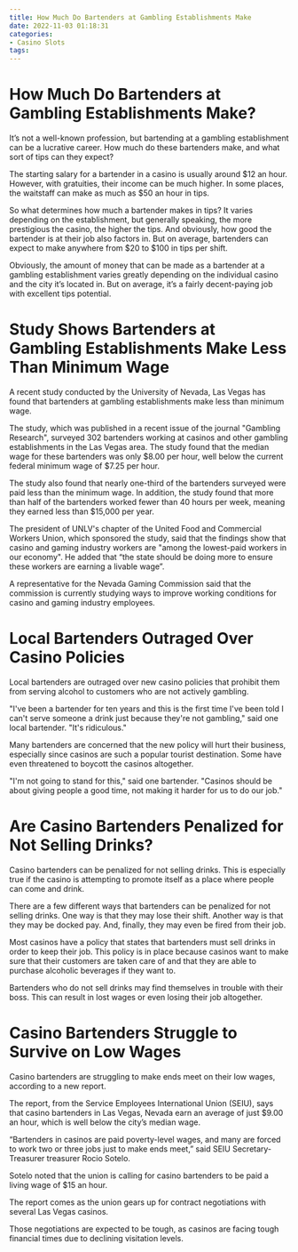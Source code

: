 ```yaml
---
title: How Much Do Bartenders at Gambling Establishments Make 
date: 2022-11-03 01:18:31
categories:
- Casino Slots
tags:
---
```



#  How Much Do Bartenders at Gambling Establishments Make? 

It’s not a well-known profession, but bartending at a gambling establishment can be a lucrative career. How much do these bartenders make, and what sort of tips can they expect?

The starting salary for a bartender in a casino is usually around $12 an hour. However, with gratuities, their income can be much higher. In some places, the waitstaff can make as much as $50 an hour in tips. 

So what determines how much a bartender makes in tips? It varies depending on the establishment, but generally speaking, the more prestigious the casino, the higher the tips. And obviously, how good the bartender is at their job also factors in. But on average, bartenders can expect to make anywhere from $20 to $100 in tips per shift. 

Obviously, the amount of money that can be made as a bartender at a gambling establishment varies greatly depending on the individual casino and the city it’s located in. But on average, it’s a fairly decent-paying job with excellent tips potential.

#  Study Shows Bartenders at Gambling Establishments Make Less Than Minimum Wage 

A recent study conducted by the University of Nevada, Las Vegas has found that bartenders at gambling establishments make less than minimum wage. 

The study, which was published in a recent issue of the journal "Gambling Research", surveyed 302 bartenders working at casinos and other gambling establishments in the Las Vegas area. The study found that the median wage for these bartenders was only $8.00 per hour, well below the current federal minimum wage of $7.25 per hour. 

The study also found that nearly one-third of the bartenders surveyed were paid less than the minimum wage. In addition, the study found that more than half of the bartenders worked fewer than 40 hours per week, meaning they earned less than $15,000 per year. 

The president of UNLV's chapter of the United Food and Commercial Workers Union, which sponsored the study, said that the findings show that casino and gaming industry workers are "among the lowest-paid workers in our economy". He added that “the state should be doing more to ensure these workers are earning a livable wage”. 

A representative for the Nevada Gaming Commission said that the commission is currently studying ways to improve working conditions for casino and gaming industry employees.

#  Local Bartenders Outraged Over Casino Policies 

Local bartenders are outraged over new casino policies that prohibit them from serving alcohol to customers who are not actively gambling.

"I've been a bartender for ten years and this is the first time I've been told I can't serve someone a drink just because they're not gambling," said one local bartender. "It's ridiculous."

Many bartenders are concerned that the new policy will hurt their business, especially since casinos are such a popular tourist destination. Some have even threatened to boycott the casinos altogether.

"I'm not going to stand for this," said one bartender. "Casinos should be about giving people a good time, not making it harder for us to do our job."

#  Are Casino Bartenders Penalized for Not Selling Drinks? 

Casino bartenders can be penalized for not selling drinks. This is especially true if the casino is attempting to promote itself as a place where people can come and drink.

There are a few different ways that bartenders can be penalized for not selling drinks. One way is that they may lose their shift. Another way is that they may be docked pay. And, finally, they may even be fired from their job.

Most casinos have a policy that states that bartenders must sell drinks in order to keep their job. This policy is in place because casinos want to make sure that their customers are taken care of and that they are able to purchase alcoholic beverages if they want to.

Bartenders who do not sell drinks may find themselves in trouble with their boss. This can result in lost wages or even losing their job altogether.

#  Casino Bartenders Struggle to Survive on Low Wages

Casino bartenders are struggling to make ends meet on their low wages, according to a new report.

The report, from the Service Employees International Union (SEIU), says that casino bartenders in Las Vegas, Nevada earn an average of just $9.00 an hour, which is well below the city’s median wage.

“Bartenders in casinos are paid poverty-level wages, and many are forced to work two or three jobs just to make ends meet,” said SEIU Secretary-Treasurer treasurer Rocio Sotelo.

Sotelo noted that the union is calling for casino bartenders to be paid a living wage of $15 an hour.

The report comes as the union gears up for contract negotiations with several Las Vegas casinos.

Those negotiations are expected to be tough, as casinos are facing tough financial times due to declining visitation levels.